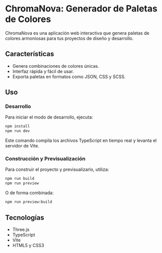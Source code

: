 # ChromaNova: Generador de Paletas de Colores

ChromaNova es una aplicación web interactiva que genera paletas de colores armoniosas para tus proyectos de diseño y desarrollo.

## Características

- Genera combinaciones de colores únicas.
- Interfaz rápida y fácil de usar.
- Exporta paletas en formatos como JSON, CSS y SCSS.

## Uso

### Desarrollo

Para iniciar el modo de desarrollo, ejecuta:

```bash
npm install
npm run dev
```

Este comando compila los archivos TypeScript en tiempo real y levanta el servidor de Vite.

### Construcción y Previsualización

Para construir el proyecto y previsualizarlo, utiliza:

```bash
npm run build
npm run preview
```

O de forma combinada:

```bash
npm run preview:build
```

## Tecnologías

- Three.js
- TypeScript
- Vite
- HTML5 y CSS3
